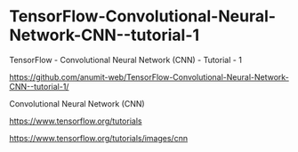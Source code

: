 # TensorFlow-Convolutional-Neural-Network-CNN--tutorial-1
TensorFlow - Convolutional Neural Network (CNN) - Tutorial - 1

https://github.com/anumit-web/TensorFlow-Convolutional-Neural-Network-CNN--tutorial-1/


Convolutional Neural Network (CNN)

https://www.tensorflow.org/tutorials

https://www.tensorflow.org/tutorials/images/cnn

